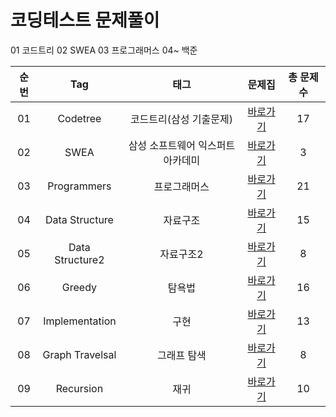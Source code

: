 # 코딩테스트 문제풀이  


01 코드트리
02 SWEA
03 프로그래머스
04~ 백준

| 순번 | Tag                          | 태그                | 문제집    | 총 문제 수 |
| :--: | :--------------------------: | :-----------------: | :------:  |:------: |
| 01 | Codetree | 코드트리(삼성 기출문제) | [바로가기](./Codetree) | 17 |
| 02 | SWEA | 삼성 소프트웨어 익스퍼트 아카데미 | [바로가기](./SWEA) | 3 |
| 03 | Programmers | 프로그래머스 | [바로가기](./Programmers) | 21 |
| 04 | Data Structure | 자료구조 | [바로가기](./DataStructure) | 15 |
| 05 | Data Structure2 | 자료구조2 | [바로가기](./DataStructure2) | 8 |
| 06 | Greedy | 탐욕법 | [바로가기](./Greedy) | 16 |
| 07 | Implementation | 구현 | [바로가기](./Implementation) | 13 |
| 08 | Graph Travelsal | 그래프 탐색 | [바로가기](./GraphTraversal) | 8 |
| 09 | Recursion | 재귀 | [바로가기](./Recursion) | 10 |
